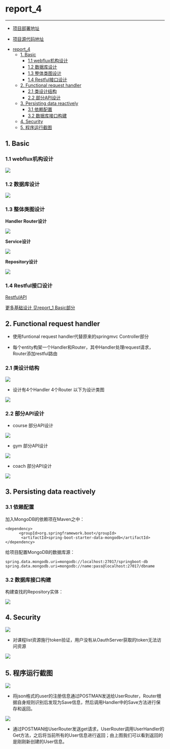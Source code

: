 # report_4

----------

+ [项目部署地址](http://106.15.200.225)

+ [项目源代码地址](https://github.com/LitianD/sport_club_web_flux.git)

<!-- TOC -->

- [report_4](#report_4)
    - [1. Basic](#1-basic)
        - [1.1 webflux机构设计](#11-webflux机构设计)
        - [1.2 数据库设计](#12-数据库设计)
        - [1.3 整体类图设计](#13-整体类图设计)
        - [1.4 Restful接口设计](#14-restful接口设计)
    - [2. Functional request handler](#2-functional-request-handler)
        - [2.1 类设计结构](#21-类设计结构)
        - [2.2 部分API设计](#22-部分api设计)
    - [3. Persisting data reactively](#3-persisting-data-reactively)
        - [3.1 依赖配置](#31-依赖配置)
        - [3.2 数据库接口构建](#32-数据库接口构建)
    - [4. Security](#4-security)
    - [5. 程序运行截图](#5-程序运行截图)

<!-- /TOC -->

## 1. Basic

### 1.1 webflux机构设计

![](/docImage/webflux.png)

### 1.2 数据库设计

![](/docImage/ER_Model.png)

### 1.3 整体类图设计

**Handler Router设计**

![](/docImage/FluxHandler.png)

**Service设计**

![](/docImage/FluxService.png)

**Repository设计**

![](/docImage/FluxRepository2.png)

### 1.4 Restful接口设计

[RestfulAPI](API_NEW.md)

[更多基础设计 见report_1 Basic部分](report_1.md)

## 2. Functional request handler
+ 使用funtional request handler代替原来的springmvc Controller部分

+ 每个entity构架一个Handler和Router，其中Handler处理request请求，Router添加restful路由

### 2.1 类设计结构

![](/docImage/h_r.png)

+ 设计有4个Handler 4个Router 以下为设计类图

![](/docImage/HandlerRouter.jpg)


### 2.2 部分API设计

+ course 部分API设计

![](/docImage/flux_api2.png)

+ gym 部分API设计

![](/docImage/flux_api3.png)

+ coach 部分API设计

![](/docImage/flux_api1.png)

## 3. Persisting data reactively

### 3.1 依赖配置
加入MongoDB的依赖项在Maven之中：

	<dependency>
          <groupId>org.springframework.boot</groupId>
           <artifactId>spring-boot-starter-data-mongodb</artifactId>
    </dependency>

给项目配置MongoDB的数据库源：

	spring.data.mongodb.uri=mongodb://localhost:27017/springboot-db
	spring.data.mongodb.uri=mongodb://name:pass@localhost:27017/dbname

### 3.2 数据库接口构建

构建查找的Repository实体：

![](/docImage/FluxRepository.png)

## 4. Security

![](/docImage/oauth_3.png)

+ 对课程list资源施行token验证，用户没有从OauthServer获取的token无法访问资源

![](/docImage/oauth_2.png) 

## 5. 程序运行截图

![](/docImage/user_post.png) 

+ 将json格式的user的注册信息通过POSTMAN发送给UserRouter，Router根据自身规则识别后发现为Save信息，然后调用Handler中的Save方法进行保存和返回。

![](/docImage/user_get.png) 

+ 通过POSTMAN给UserRouter发送get请求，UserRouter调用UserHandler的Get方法，之后将当前所有的User信息进行返回；由上图我们可以看到返回的是刚刚新创建的User信息。